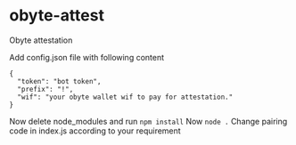 # obyte-attest
Obyte attestation

Add config.json file with following content
```
{
  "token": "bot token",
  "prefix": "!",
  "wif": "your obyte wallet wif to pay for attestation."
}
```

Now delete node_modules and run `npm install`
Now `node .`
Change pairing code in index.js according to your requirement
